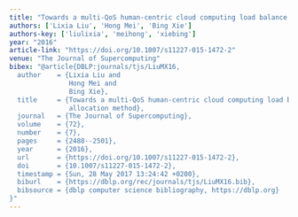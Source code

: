 ```yaml
---
title: "Towards a multi-QoS human-centric cloud computing load balance resource allocation method"
authors: ['Lixia Liu', 'Hong Mei', 'Bing Xie']
authors-key: ['liulixia', 'meihong', 'xiebing']
year: "2016"
article-link: "https://doi.org/10.1007/s11227-015-1472-2"
venue: "The Journal of Supercomputing"
bibex: "@article{DBLP:journals/tjs/LiuMX16,
  author    = {Lixia Liu and
               Hong Mei and
               Bing Xie},
  title     = {Towards a multi-QoS human-centric cloud computing load balance resource
               allocation method},
  journal   = {The Journal of Supercomputing},
  volume    = {72},
  number    = {7},
  pages     = {2488--2501},
  year      = {2016},
  url       = {https://doi.org/10.1007/s11227-015-1472-2},
  doi       = {10.1007/s11227-015-1472-2},
  timestamp = {Sun, 28 May 2017 13:24:42 +0200},
  biburl    = {https://dblp.org/rec/journals/tjs/LiuMX16.bib},
  bibsource = {dblp computer science bibliography, https://dblp.org}
}"
---
```

